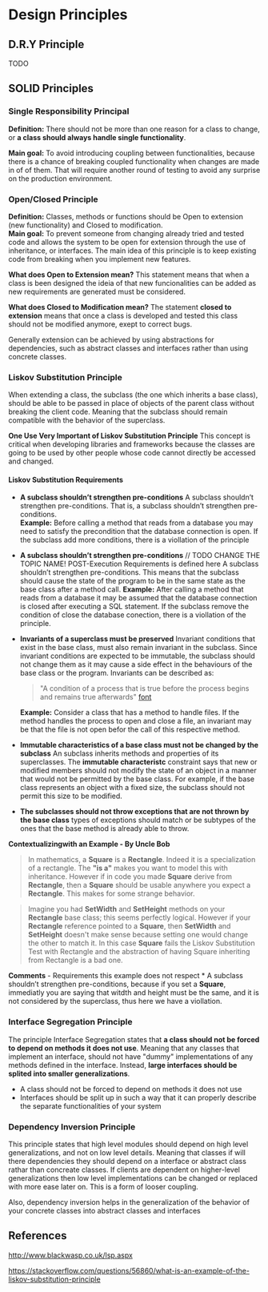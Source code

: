 

# Design Principles

## D.R.Y Principle
TODO

## SOLID Principles

### Single Responsibility Principal
**Definition:**  There should not be more than one reason for a class to change, or  **a class should always handle single functionality**.

**Main goal:**  To avoid introducing coupling between functionalities, because there is a chance of breaking coupled functionality when changes are made in of of them. That will require another round of testing to avoid any surprise on the production environment.

### Open/Closed Principle

**Definition:**  Classes, methods or functions should be Open to extension (new functionality) and Closed to modification.  
**Main goal:**  To prevent someone from changing already tried and tested code and allows the system to be open for extension through the use of inheritance, or interfaces. The main idea of this principle is to keep existing code from breaking when you implement new features.

**What does Open to Extension mean?**
This statement means that when a class is been designed the ideia of that new funcionalities can be added as new requirements are generated must be considered. 

**What does Closed to Modification mean?**
The statement **closed to extension** means that once a class is developed and tested this class should not be modified anymore, exept to correct bugs.

Generally extension can be achieved by using abstractions for dependencies, such as abstract classes and interfaces rather than using concrete classes.


### Liskov Substitution Principle
When extending a class, the subclass (the one which inherits a base class), should be able to be passed in place of objects of
the parent class without breaking the client code. Meaning that the subclass should remain compatible with the behavior of the superclass. 

**One Use Very Important of Liskov Substitution Principle**
This concept  is critical when developing libraries and frameworks because the classes are going to be used by other people whose code cannot directly be accessed and changed.

#### Liskov Substitution Requirements
* **A subclass shouldn’t strengthen pre-conditions**
A subclass shouldn’t strengthen pre-conditions. That is, a subclass shouldn’t strengthen pre-conditions.  
**Example:**  Before calling a method that reads from a database you may need to satisfy the precondition that the database connection is open. If the subclass add more conditions, there is a viollation of the principle

* **A subclass shouldn’t strengthen pre-conditions** // TODO CHANGE THE TOPIC NAME! POST-Execution Requirements is defined here
A subclass shouldn’t strengthen pre-conditions. This means that the subclass should cause the state of the program to be in the same state as the base class after a method call.
**Example:**  After calling a method that reads from a database it may be assumed that the database connection is closed after executing a SQL statement. If the subclass remove the condition of close the database conection, there is a viollation of the principle.

* **Invariants of a superclass must be preserved**
Invariant conditions that exist in the base class, must also remain invariant in the subclass. Since invariant conditions are expected to be immutable, the subclass should not change them as it may cause a side effect in the behaviours of the base class or the program. Invariants can be described as:
	> "A condition of a process that is true before the process begins and remains true afterwards" [font](http://www.blackwasp.co.uk/lsp.aspx)

	**Example:** Consider a class that has a method to handle files. If the method handles the process to open and close a file, an invariant may be that the file is not open befor the call of this respective method.

* **Immutable characteristics of a base class must not be changed by the subclass**
An subclass inherits methods and properties of its superclasses. The **immutable characteristc** constraint says that new or modified members should not modify the state of an object in a manner that would not be permitted by the base class. For example, if the base class represents an object with a fixed size, the subclass should not permit this size to be modified.

* **The subclasses should not throw exceptions that are not thrown by the base class**
types of exceptions should match or be subtypes of the ones that the base method is already able to throw. 

**Contextualizingwith an Example - By Uncle Bob**
> In mathematics, a **Square** is a **Rectangle**. Indeed it is a specialization of a rectangle. The **"is a"** makes you want to model this with inheritance. However if in code you made **Square** derive from **Rectangle**, then a **Square** should be usable anywhere you expect a **Rectangle**. This makes for some strange behavior.

> Imagine you had **SetWidth** and **SetHeight** methods on your **Rectangle** base class; this seems perfectly logical. However if your **Rectangle** reference pointed to a **Square**, then **SetWidth** and **SetHeight** doesn't make sense because setting one would change the other to match it. In this case **Square** fails the Liskov Substitution Test with Rectangle and the abstraction of having Square inheriting from Rectangle is a bad one.

**Comments** - Requirements this example does not respect
	*  A subclass shouldn’t strengthen pre-conditions, because if you set a **Square**, immediatly you are saying that witdth and height must be the same, and it is not considered by the superclass, thus here we have a viollation.

### Interface Segregation Principle
The principle Interface Segregation states that **a class should not be forced to depend on methods it does not use**. Meaning that any classes that implement an interface, should not have "dummy" implementations of any methods defined in the interface. Instead, **large interfaces should be splited into smaller generalizations**.

* A class should not be forced to depend on methods it does not use
* Interfaces should be split up in such a way that it can properly describe the separate functionalities of your system


### Dependency Inversion Principle
This principle states that high level modules should depend on high level generalizations, and not on low level details. Meaning that classes if will there dependencies they should depend on a interface or abstract class rathar than concreate classes. If clients are dependent on higher-level generalizations then low level implementations can be changed or replaced with more ease later on. This is a form of looser coupling.

Also, dependency inversion helps in the generalization of the behavior of your concrete classes into abstract classes and interfaces


## References
http://www.blackwasp.co.uk/lsp.aspx

https://stackoverflow.com/questions/56860/what-is-an-example-of-the-liskov-substitution-principle

